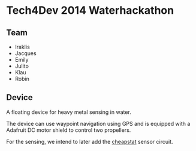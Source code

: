 Tech4Dev 2014 Waterhackathon
============================

Team
----

* Iraklis
* Jacques
* Emily
* Julito
* Klau
* Robin

Device
------

A floating device for heavy metal sensing in water.

The device can use waypoint navigation using GPS and is equipped with a
Adafruit DC motor shield to control two propellers.

For the sensing, we intend to later add the
[cheapstat](http://www.plosone.org/article/info%3Adoi%2F10.1371%2Fjournal.pone.0023783)
sensor circuit.


